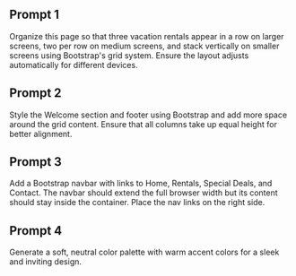 ## Prompt 1
Organize this page so that three vacation rentals appear in a row on larger screens, two per row on medium screens, and stack vertically on smaller screens using Bootstrap's grid system. Ensure the layout adjusts automatically for different devices.

## Prompt 2
Style the Welcome section and footer using Bootstrap and add more space around the grid content. Ensure that all columns take up equal height for better alignment.

## Prompt 3
Add a Bootstrap navbar with links to Home, Rentals, Special Deals, and Contact. The navbar should extend the full browser width but its content should stay inside the container. Place the nav links on the right side.

## Prompt 4
Generate a soft, neutral color palette with warm accent colors for a sleek and inviting design.